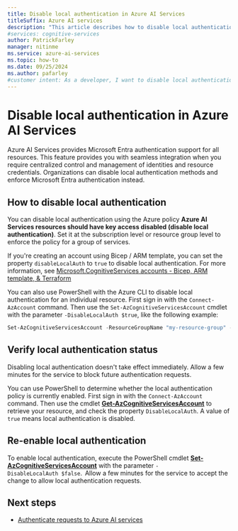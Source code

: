```yaml
---
title: Disable local authentication in Azure AI Services
titleSuffix: Azure AI services
description: "This article describes how to disable local authentication in Azure AI Services for improved security."
#services: cognitive-services
author: PatrickFarley
manager: nitinme
ms.service: azure-ai-services
ms.topic: how-to
ms.date: 09/25/2024
ms.author: pafarley
#customer intent: As a developer, I want to disable local authentication in Azure AI Services so that I can enforce Microsoft Entra authentication.
---
```


# Disable local authentication in Azure AI Services

Azure AI Services provides Microsoft Entra authentication support for all resources. This feature provides you with seamless integration when you require centralized control and management of identities and resource credentials. Organizations can disable local authentication methods and enforce Microsoft Entra authentication instead.

## How to disable local authentication

You can disable local authentication using the Azure policy **Azure AI Services resources should have key access disabled (disable local authentication)**. Set it at the subscription level or resource group level to enforce the policy for a group of services.

If you're creating an account using Bicep / ARM template, you can set the property `disableLocalAuth` to `true` to disable local authentication. For more information, see 
[Microsoft.CognitiveServices accounts - Bicep, ARM template, & Terraform](/azure/templates/microsoft.cognitiveservices/accounts)

You can also use PowerShell with the Azure CLI to disable local authentication for an individual resource. First sign in with the `Connect-AzAccount` command. Then use the `Set-AzCognitiveServicesAccount` cmdlet with the parameter `-DisableLocalAuth $true`, like the following example:

```powershell
Set-AzCognitiveServicesAccount -ResourceGroupName "my-resource-group" -Name "my-resource-name" -DisableLocalAuth $false
```

## Verify local authentication status

Disabling local authentication doesn't take effect immediately. Allow a few minutes for the service to block future authentication requests.

You can use PowerShell to determine whether the local authentication policy is currently enabled. First sign in with the `Connect-AzAccount` command. Then use the cmdlet **[Get-AzCognitiveServicesAccount](/powershell/module/az.cognitiveservices/get-azcognitiveservicesaccount)** to retrieve your resource, and check the property `DisableLocalAuth`. A value of `true` means local authentication is disabled.

## Re-enable local authentication

To enable local authentication, execute the PowerShell cmdlet **[Set-AzCognitiveServicesAccount](/powershell/module/az.cognitiveservices/set-azcognitiveservicesaccount)** with the parameter `-DisableLocalAuth $false`.  Allow a few minutes for the service to accept the change to allow local authentication requests.

## Next steps
- [Authenticate requests to Azure AI services](./authentication.md)
